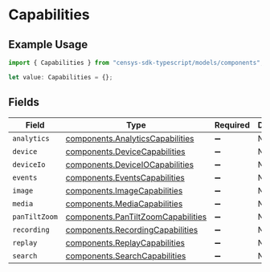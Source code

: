 # Capabilities

## Example Usage

```typescript
import { Capabilities } from "censys-sdk-typescript/models/components";

let value: Capabilities = {};
```

## Fields

| Field                                                                                    | Type                                                                                     | Required                                                                                 | Description                                                                              |
| ---------------------------------------------------------------------------------------- | ---------------------------------------------------------------------------------------- | ---------------------------------------------------------------------------------------- | ---------------------------------------------------------------------------------------- |
| `analytics`                                                                              | [components.AnalyticsCapabilities](../../models/components/analyticscapabilities.md)     | :heavy_minus_sign:                                                                       | N/A                                                                                      |
| `device`                                                                                 | [components.DeviceCapabilities](../../models/components/devicecapabilities.md)           | :heavy_minus_sign:                                                                       | N/A                                                                                      |
| `deviceIo`                                                                               | [components.DeviceIOCapabilities](../../models/components/deviceiocapabilities.md)       | :heavy_minus_sign:                                                                       | N/A                                                                                      |
| `events`                                                                                 | [components.EventsCapabilities](../../models/components/eventscapabilities.md)           | :heavy_minus_sign:                                                                       | N/A                                                                                      |
| `image`                                                                                  | [components.ImageCapabilities](../../models/components/imagecapabilities.md)             | :heavy_minus_sign:                                                                       | N/A                                                                                      |
| `media`                                                                                  | [components.MediaCapabilities](../../models/components/mediacapabilities.md)             | :heavy_minus_sign:                                                                       | N/A                                                                                      |
| `panTiltZoom`                                                                            | [components.PanTiltZoomCapabilities](../../models/components/pantiltzoomcapabilities.md) | :heavy_minus_sign:                                                                       | N/A                                                                                      |
| `recording`                                                                              | [components.RecordingCapabilities](../../models/components/recordingcapabilities.md)     | :heavy_minus_sign:                                                                       | N/A                                                                                      |
| `replay`                                                                                 | [components.ReplayCapabilities](../../models/components/replaycapabilities.md)           | :heavy_minus_sign:                                                                       | N/A                                                                                      |
| `search`                                                                                 | [components.SearchCapabilities](../../models/components/searchcapabilities.md)           | :heavy_minus_sign:                                                                       | N/A                                                                                      |